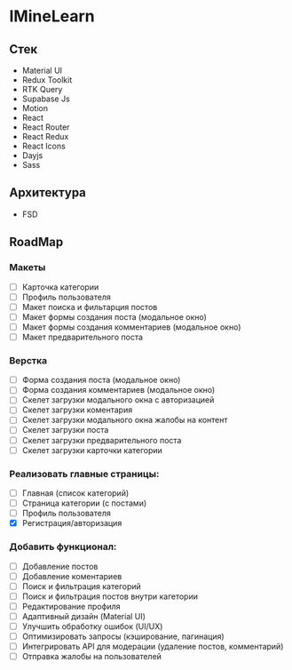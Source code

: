 # IMineLearn

## Стек
<ul>
    <li>Material UI</li>
    <li>Redux Toolkit</li>
    <li>RTK Query</li>
    <li>Supabase Js</li>
    <li>Motion</li>
    <li>React</li>
    <li>React Router</li>
    <li>React Redux</li>
    <li>React Icons</li>
    <li>Dayjs</li>
    <li>Sass</li>
</ul>

## Архитектура
<ul>
    <li>FSD</li>
</ul>

## RoadMap

### Макеты
- [ ] Карточка категории
- [ ] Профиль пользователя
- [ ] Макет поиска и фильтарция постов
- [ ] Макет формы создания поста (модальное окно)
- [ ] Макет формы создания комментариев (модальное окно)
- [ ] Макет предварительного поста

### Верстка
- [ ] Форма создания поста (модальное окно)
- [ ] Форма создания комментариев (модальное окно)
- [ ] Скелет загрузки модального окна с авторизацией
- [ ] Скелет загрузки коментария
- [ ] Скелет загрузки модального окна жалобы на контент
- [ ] Скелет загрузки поста
- [ ] Скелет загрузки предварительного поста
- [ ] Скелет загрузки карточки категории

### Реализовать главные страницы:
- [ ] Главная (список категорий)
- [ ] Страница категории (с постами)
- [ ] Профиль пользователя
- [X] Регистрация/авторизация

### Добавить функционал:
- [ ] Добавление постов
- [ ] Добавление коментариев
- [ ] Поиск и фильтрация категорий
- [ ] Поиск и фильтрация постов внутри кагетории
- [ ] Редактирование профиля
- [ ] Адаптивный дизайн (Material UI)
- [ ] Улучшить обработку ошибок (UI/UX)
- [ ] Оптимизировать запросы (кэширование, пагинация)
- [ ] Интегрировать API для модерации (удаление постов, комментарий)
- [ ] Отправка жалобы на пользователей